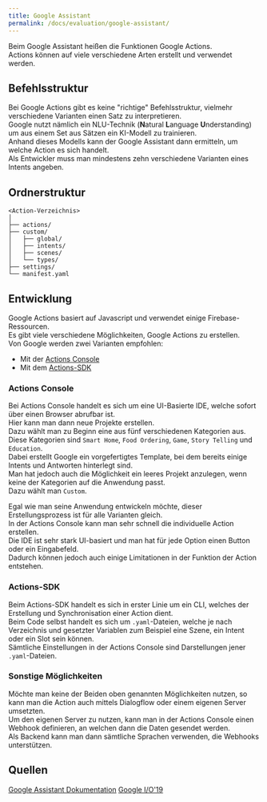 ```yaml
---
title: Google Assistant
permalink: /docs/evaluation/google-assistant/
---
```


Beim Google Assistant heißen die Funktionen Google Actions.  
Actions können auf viele verschiedene Arten erstellt und verwendet werden.  

## Befehlsstruktur

Bei Google Actions gibt es keine "richtige" Befehlsstruktur, vielmehr verschiedene Varianten einen Satz zu interpretieren.  
Google nutzt nämlich ein NLU-Technik (**N**atural **L**anguage **U**nderstanding) um aus einem Set aus Sätzen ein KI-Modell zu trainieren.  
Anhand dieses Modells kann der Google Assistant dann ermitteln, um welche Action es sich handelt.  
Als Entwickler muss man mindestens zehn verschiedene Varianten eines Intents angeben.  

[//]: # (``<wake word>, <launch> <Invocation name> <utterance>``)

## Ordnerstruktur 

````
<Action-Verzeichnis>   
│
├── actions/
├── custom/
│   ├── global/
│   ├── intents/
│   ├── scenes/
│   └── types/
├── settings/
└── manifest.yaml
````

## Entwicklung

Google Actions basiert auf Javascript und verwendet einige Firebase-Ressourcen.  
Es gibt viele verschiedene Möglichkeiten, Google Actions zu erstellen.  
Von Google werden zwei Varianten empfohlen:
- Mit der [Actions Console](https://console.actions.google.com/)
- Mit dem [Actions-SDK](https://developers.google.com/assistant/df-asdk/actions-sdk)

### Actions Console

Bei Actions Console handelt es sich um eine UI-Basierte IDE, welche sofort über einen Browser abrufbar ist.  
Hier kann man dann neue Projekte erstellen.  
Dazu wählt man zu Beginn eine aus fünf verschiedenen Kategorien aus.  
Diese Kategorien sind ``Smart Home``, ``Food Ordering``, ``Game``, ``Story Telling`` und ``Education``.  
Dabei erstellt Google ein vorgefertigtes Template, bei dem bereits einige Intents und Antworten hinterlegt sind.   
Man hat jedoch auch die Möglichkeit ein leeres Projekt anzulegen, wenn keine der Kategorien auf die Anwendung passt.  
Dazu wählt man ``Custom``.
  
Egal wie man seine Anwendung entwickeln möchte, dieser Erstellungsprozess ist für alle Varianten gleich.  
In der Actions Console kann man sehr schnell die individuelle Action erstellen.  
Die IDE ist sehr stark UI-basiert und man hat für jede Option einen Button oder ein Eingabefeld.  
Dadurch können jedoch auch einige Limitationen in der Funktion der Action entstehen.  


### Actions-SDK

Beim Actions-SDK handelt es sich in erster Linie um ein CLI, welches der Erstellung und Synchronisation einer Action dient.  
Beim Code selbst handelt es sich um ``.yaml``-Dateien, welche je nach Verzeichnis und gesetzter Variablen zum Beispiel eine Szene, ein Intent oder ein Slot sein können.  
Sämtliche Einstellungen in der Actions Console sind Darstellungen jener ``.yaml``-Dateien.  

### Sonstige Möglichkeiten

Möchte man keine der Beiden oben genannten Möglichkeiten nutzen, so kann man die Action auch mittels Dialogflow oder einem eigenen Server umsetzten.  
Um den eigenen Server zu nutzen, kann man in der Actions Console einen Webhook definieren, an welchen dann die Daten gesendet werden.  
Als Backend kann man dann sämtliche Sprachen verwenden, die Webhooks unterstützen.  

## Quellen

[Google Assistant Dokumentation](https://developers.google.com/assistant)
[Google I/O'19](https://www.youtube.com/watch?v=dpNrq_wiqGs&t=1s)